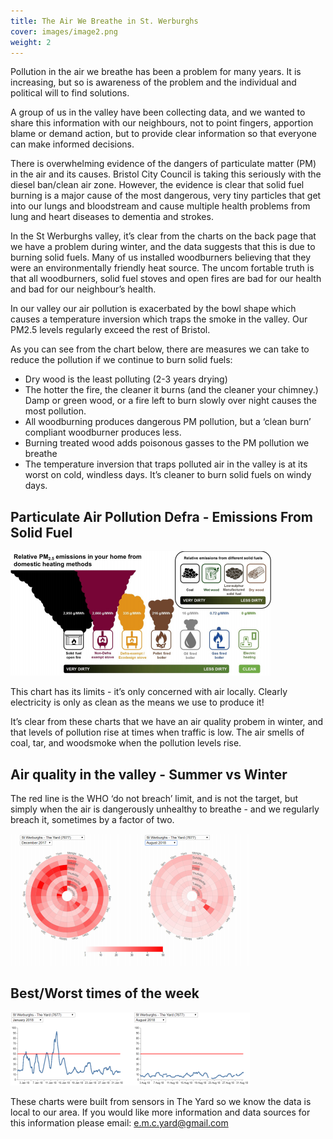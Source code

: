 ```yaml
---
title: The Air We Breathe in St. Werburghs
cover: images/image2.png
weight: 2
---
```



Pollution in the air we breathe has been a problem for many years. It is increasing, but so is awareness of the problem and the individual and political will to find solutions. 

A group of us in the valley have been collecting data, and we wanted to share this information with our neighbours, not to point fingers, apportion blame or demand action, but to provide clear information so that everyone can make informed decisions. 

<!--more-->

There is overwhelming evidence of the dangers of particulate matter (PM) in the air and its causes. Bristol City Council is taking this seriously with the diesel ban/clean air zone. However, the evidence is clear that solid fuel burning is a major cause of the most dangerous, very tiny particles that get into our lungs and bloodstream and cause multiple health problems from lung and heart diseases to dementia and strokes. 

In the St Werburghs valley, it’s clear from the charts on the back page that we have a problem during winter, and the data suggests that this is due to burning solid fuels. Many of us installed woodburners believing that they were an environmentally friendly heat source. The uncom fortable truth is that all woodburners, solid fuel stoves and open fires are bad for our health and bad for our neighbour’s health. 

In our valley our air pollution is exacerbated by the bowl shape which causes a temperature inversion which traps the smoke in the valley. Our PM2.5 levels regularly exceed the rest of Bristol. 

As you can see from the chart below, there are measures we can take to reduce the pollution if we continue to burn solid fuels: 

- Dry wood is the least polluting (2-3 years drying) 
- The hotter the fire, the cleaner it burns (and the cleaner your chimney.) Damp or green wood, or a fire left to burn slowly over night causes the most pollution. 
- All woodburning produces dangerous PM pollution, but a ‘clean burn’ compliant woodburner produces less. 
- Burning treated wood adds poisonous gasses to the PM pollution we breathe 
- The temperature inversion that traps polluted air in the valley is at its worst on cold, windless days. It’s cleaner to burn solid fuels on windy days. 

## Particulate Air Pollution Defra - Emissions From Solid Fuel 

![](images/image4.png)

This chart has its limits - it’s only concerned with air locally. Clearly electricity is only as clean as the means we use to produce it!

It’s clear from these charts that we have an air quality probem in winter, and that levels of pollution rise at times when traffic is low. The air smells of coal, tar, and woodsmoke when the pollution levels rise. 

## Air quality in the valley - Summer vs Winter

The red line is the WHO ‘do not breach’ limit, and is not the target, but simply when the air is dangerously unhealthy to breathe - and we regularly breach it, sometimes by a factor of two.

![](images/image1.png)

## Best/Worst times of the week

![](images/image3.png)

These charts were built from sensors in The Yard so we know the data is local to our area. If you would like more information and data sources for this information please email: e.m.c.yard@gmail.com